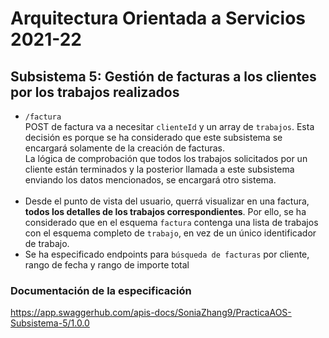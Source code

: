 # Arquitectura Orientada a Servicios 2021-22

## Subsistema 5: Gestión de facturas a los clientes por los trabajos realizados
- `/factura`<br /> 
POST de factura va a necesitar `clienteId` y un array de `trabajos`. Esta decisión es porque se ha considerado que este subsistema se encargará solamente de la creación de facturas.<br /> 
La lógica de comprobación que todos los trabajos solicitados por un cliente están terminados y la posterior llamada a este subsistema enviando los datos mencionados, se encargará otro sistema. <br /> <br/>
- Desde el punto de vista del usuario, querrá visualizar en una factura, **todos los detalles de los trabajos correspondientes**. Por ello, se ha considerado que en el esquema `factura` contenga una lista de trabajos con el esquema completo de `trabajo`, en vez de un único identificador de trabajo. <br/>
- Se ha especificado endpoints para `búsqueda de facturas` por cliente, rango de fecha y rango de importe total 
### Documentación de la especificación
https://app.swaggerhub.com/apis-docs/SoniaZhang9/PracticaAOS-Subsistema-5/1.0.0 
